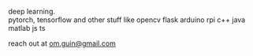 deep learning. \
pytorch, tensorflow and other stuff like opencv flask arduino rpi c++ java matlab js ts

reach out at om.guin@gmail.com
